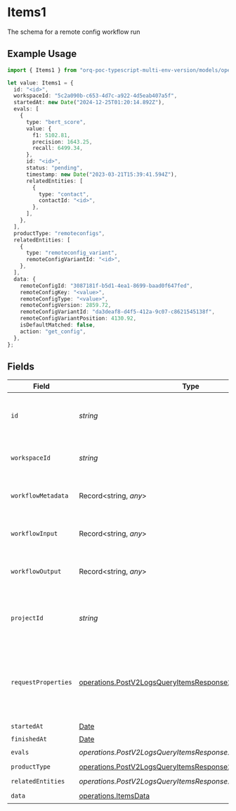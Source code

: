 # Items1

The schema for a remote config workflow run

## Example Usage

```typescript
import { Items1 } from "orq-poc-typescript-multi-env-version/models/operations";

let value: Items1 = {
  id: "<id>",
  workspaceId: "5c2a090b-c653-4d7c-a922-4d5eab407a5f",
  startedAt: new Date("2024-12-25T01:20:14.892Z"),
  evals: [
    {
      type: "bert_score",
      value: {
        f1: 5102.81,
        precision: 1643.25,
        recall: 6499.34,
      },
      id: "<id>",
      status: "pending",
      timestamp: new Date("2023-03-21T15:39:41.594Z"),
      relatedEntities: [
        {
          type: "contact",
          contactId: "<id>",
        },
      ],
    },
  ],
  productType: "remoteconfigs",
  relatedEntities: [
    {
      type: "remoteconfig_variant",
      remoteConfigVariantId: "<id>",
    },
  ],
  data: {
    remoteConfigId: "3087181f-b5d1-4ea1-8699-baad0f647fed",
    remoteConfigKey: "<value>",
    remoteConfigType: "<value>",
    remoteConfigVersion: 2859.72,
    remoteConfigVariantId: "da3deaf8-d4f5-412a-9c07-c8621545138f",
    remoteConfigVariantPosition: 4130.92,
    isDefaultMatched: false,
    action: "get_config",
  },
};
```

## Fields

| Field                                                                                                                                      | Type                                                                                                                                       | Required                                                                                                                                   | Description                                                                                                                                |
| ------------------------------------------------------------------------------------------------------------------------------------------ | ------------------------------------------------------------------------------------------------------------------------------------------ | ------------------------------------------------------------------------------------------------------------------------------------------ | ------------------------------------------------------------------------------------------------------------------------------------------ |
| `id`                                                                                                                                       | *string*                                                                                                                                   | :heavy_check_mark:                                                                                                                         | The unique identifier for the workflow run                                                                                                 |
| `workspaceId`                                                                                                                              | *string*                                                                                                                                   | :heavy_check_mark:                                                                                                                         | The unique identifier for the workspace                                                                                                    |
| `workflowMetadata`                                                                                                                         | Record<string, *any*>                                                                                                                      | :heavy_minus_sign:                                                                                                                         | Metadata for the workflow run                                                                                                              |
| `workflowInput`                                                                                                                            | Record<string, *any*>                                                                                                                      | :heavy_minus_sign:                                                                                                                         | Input for the workflow run                                                                                                                 |
| `workflowOutput`                                                                                                                           | Record<string, *any*>                                                                                                                      | :heavy_minus_sign:                                                                                                                         | Output for the workflow run                                                                                                                |
| `projectId`                                                                                                                                | *string*                                                                                                                                   | :heavy_minus_sign:                                                                                                                         | The optional project_id for the entity of the event                                                                                        |
| `requestProperties`                                                                                                                        | [operations.PostV2LogsQueryItemsResponse200RequestProperties](../../models/operations/postv2logsqueryitemsresponse200requestproperties.md) | :heavy_minus_sign:                                                                                                                         | An optional field that is filled if the workflow was triggered by an HTTP request                                                          |
| `startedAt`                                                                                                                                | [Date](https://developer.mozilla.org/en-US/docs/Web/JavaScript/Reference/Global_Objects/Date)                                              | :heavy_check_mark:                                                                                                                         | N/A                                                                                                                                        |
| `finishedAt`                                                                                                                               | [Date](https://developer.mozilla.org/en-US/docs/Web/JavaScript/Reference/Global_Objects/Date)                                              | :heavy_minus_sign:                                                                                                                         | N/A                                                                                                                                        |
| `evals`                                                                                                                                    | *operations.PostV2LogsQueryItemsResponse200Evals*[]                                                                                        | :heavy_check_mark:                                                                                                                         | N/A                                                                                                                                        |
| `productType`                                                                                                                              | [operations.PostV2LogsQueryItemsResponse200ProductType](../../models/operations/postv2logsqueryitemsresponse200producttype.md)             | :heavy_check_mark:                                                                                                                         | N/A                                                                                                                                        |
| `relatedEntities`                                                                                                                          | *operations.PostV2LogsQueryItemsResponse200RelatedEntities*[]                                                                              | :heavy_check_mark:                                                                                                                         | N/A                                                                                                                                        |
| `data`                                                                                                                                     | [operations.ItemsData](../../models/operations/itemsdata.md)                                                                               | :heavy_check_mark:                                                                                                                         | N/A                                                                                                                                        |